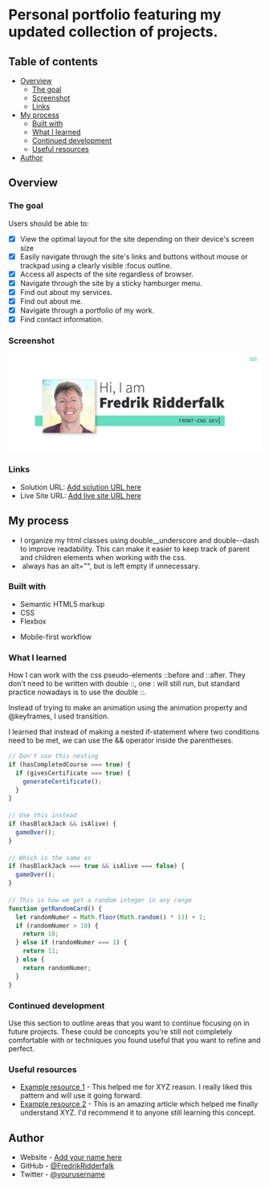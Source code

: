 # Personal portfolio featuring my updated collection of projects.

## Table of contents

- [Overview](#overview)
  - [The goal](#the-goal)
  - [Screenshot](#screenshot)
  - [Links](#links)
- [My process](#my-process)
  - [Built with](#built-with)
  - [What I learned](#what-i-learned)
  - [Continued development](#continued-development)
  - [Useful resources](#useful-resources)
- [Author](#author)
<!-- - [Acknowledgments](#acknowledgments) -->

## Overview

### The goal

Users should be able to:

- [x] View the optimal layout for the site depending on their device's screen size
- [x] Easily navigate through the site's links and buttons without mouse or trackpad using a clearly visible :focus outline.
- [x] Access all aspects of the site regardless of browser.
- [x] Navigate through the site by a sticky hamburger menu.
- [x] Find out about my services.
- [x] Find out about me.
- [x] Navigate through a portfolio of my work.
- [x] Find contact information.

### Screenshot

![](img/screenshot.png)

### Links

- Solution URL: [Add solution URL here](https://your-solution-url.com)
- Live Site URL: [Add live site URL here](https://your-live-site-url.com)

## My process

- I organize my html classes using double\_\_underscore and double--dash to improve readability. This can make it easier to keep track of parent and children elements when working with the css.
- <img> always has an alt="", but is left empty if unnecessary.

### Built with

- Semantic HTML5 markup
- CSS
- Flexbox
<!-- - CSS Grid -->
- Mobile-first workflow
    <!-- - [React](https://reactjs.org/) - JS library -->
    <!-- - [Next.js](https://nextjs.org/) - React framework -->
  <!-- - [Styled Components](https://styled-components.com/) - For styles -->

### What I learned

How I can work with the css pseudo-elements ::before and ::after. They don't need to be written with double ::, one : will still run, but standard practice nowadays is to use the double ::.

<!-- - How to work with if/else statements.
- How to work with for-loops.
- Practiced working with logical operators. -->

Instead of trying to make an animation using the animation property and @keyframes, I used transition.

<!-- ```html
<h1>Some HTML code I'm proud of</h1>
```

```css
.proud-of-this-css {
  color: papayawhip;
}
``` -->

I learned that instead of making a nested if-statement where two conditions need to be met, we can use the && operator inside the parentheses.

```js
// Don't use this nesting
if (hasCompletedCourse === true) {
  if (givesCertificate === true) {
    generateCertificate();
  }
}

// Use this instead
if (hasBlackJack && isAlive) {
  gameOver();
}

// Which is the same as
if (hasBlackJack === true && isAlive === false) {
  gameOver();
}

// This is how we get a random integer in any range
function getRandomCard() {
  let randomNumer = Math.floor(Math.random() * 13) + 1;
  if (randomNumer > 10) {
    return 10;
  } else if (randomNumer === 1) {
    return 11;
  } else {
    return randomNumer;
  }
}
```

<!-- If you want more help with writing markdown, we'd recommend checking out [The Markdown Guide](https://www.markdownguide.org/) to learn more. -->

### Continued development

Use this section to outline areas that you want to continue focusing on in future projects. These could be concepts you're still not completely comfortable with or techniques you found useful that you want to refine and perfect.

### Useful resources

- [Example resource 1](https://www.example.com) - This helped me for XYZ reason. I really liked this pattern and will use it going forward.
- [Example resource 2](https://www.example.com) - This is an amazing article which helped me finally understand XYZ. I'd recommend it to anyone still learning this concept.

## Author

- Website - [Add your name here](https://www.your-site.com)
- GitHub - [@FredrikRidderfalk](https://www.frontendmentor.io/profile/yourusername)
- Twitter - [@yourusername](https://www.twitter.com/yourusername)

<!-- ## Acknowledgments

This is where you can give a hat tip to anyone who helped you out on this project. Perhaps you worked in a team or got some inspiration from someone else's solution. This is the perfect place to give them some credit.

**Note: Delete this note and edit this section's content as necessary. If you completed this challenge by yourself, feel free to delete this section entirely.** -->
